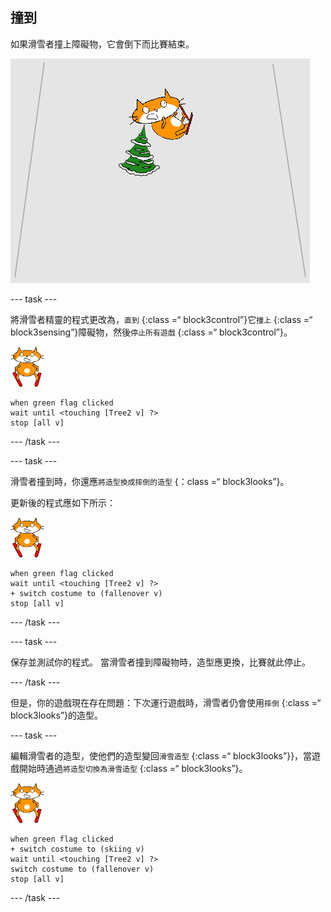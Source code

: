 ## 撞到

如果滑雪者撞上障礙物，它會倒下而比賽結束。

![滑雪者撞倒](images/skier_crash.png)

--- task ---

將滑雪者精靈的程式更改為，`直到` {:class =“ block3control”}它`撞上` {:class =“ block3sensing”}障礙物，然後`停止所有遊戲` {:class =“ block3control”}。

![滑雪者精靈](images/skier_sprite_small.png)

```blocks3
when green flag clicked
wait until <touching [Tree2 v] ?>
stop [all v]
```

--- /task ---

--- task ---

滑雪者撞到時，你還應`將造型換成摔倒的造型` {：class =“ block3looks”}。

更新後的程式應如下所示：

![滑雪者精靈](images/skier_sprite_small.png)

```blocks3
when green flag clicked
wait until <touching [Tree2 v] ?>
+ switch costume to (fallenover v)
stop [all v]
```

--- /task ---

--- task ---

保存並測試你的程式。 當滑雪者撞到障礙物時，造型應更換，比賽就此停止。

--- /task ---

但是，你的遊戲現在存在問題：下次運行遊戲時，滑雪者仍會使用` 摔倒 ` {:class =“ block3looks”}的造型。

--- task ---

編輯滑雪者的造型，使他們的造型變回` 滑雪造型 ` {:class =“ block3looks”}}，當遊戲開始時通過`將造型切換為滑雪造型` {:class =“ block3looks”}。

![滑雪者精靈](images/skier_sprite_small.png)

```blocks3
when green flag clicked
+ switch costume to (skiing v)
wait until <touching [Tree2 v] ?>
switch costume to (fallenover v)
stop [all v]
```

--- /task ---